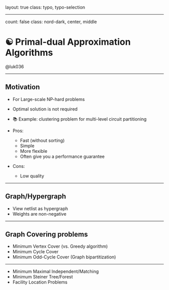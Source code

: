 layout: true
class: typo, typo-selection

---

count: false
class: nord-dark, center, middle

# ☯ Primal-dual Approximation Algorithms

@luk036

---

## Motivation

- For Large-scale NP-hard problems
- Optimal solution is not required
- 📚 Example: clustering problem for multi-level circuit partitioning

- Pros:
  - Fast (without sorting)
  - Simple
  - More flexible
  - Often give you a performance guarantee
- Cons:
  - Low quality

---

## Graph/Hypergraph

- View netlist as hypergraph
- Weights are non-negative

---

## Graph Covering problems

- Minimum Vertex Cover (vs. Greedy algorithm)
- Minimum Cycle Cover
- Minimum Odd-Cycle Cover (Graph bipartitization)

---

- Minimum Maximal Independent/Matching
- Minimum Steiner Tree/Forest
- Facility Location Problems

